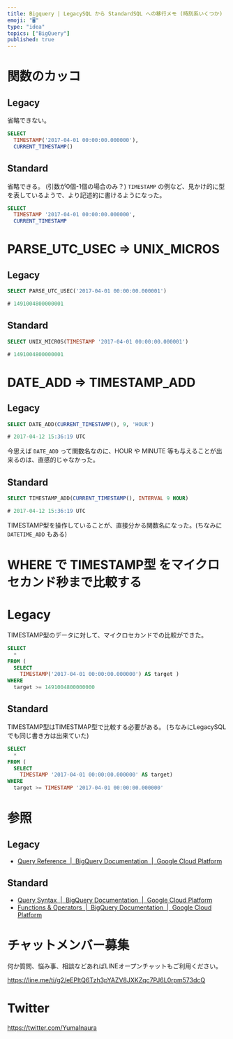 ```yaml
---
title: Bigquery | LegacySQL から StandardSQL への移行メモ (時刻系いくつか)
emoji: "🖥"
type: "idea"
topics: ["BigQuery"]
published: true
---
```


# 関数のカッコ

## Legacy

省略できない。

```sql
SELECT
  TIMESTAMP('2017-04-01 00:00:00.000000'),
  CURRENT_TIMESTAMP()
```

## Standard

省略できる。 (引数が0個-1個の場合のみ？)
`TIMESTAMP` の例など、見かけ的に型を表しているようで、より記述的に書けるようになった。

```sql
SELECT
  TIMESTAMP '2017-04-01 00:00:00.000000',
  CURRENT_TIMESTAMP
```

# PARSE_UTC_USEC => UNIX_MICROS

## Legacy

```sql
SELECT PARSE_UTC_USEC('2017-04-01 00:00:00.000001')

# 1491004800000001
```

## Standard

```sql
SELECT UNIX_MICROS(TIMESTAMP '2017-04-01 00:00:00.000001')

# 1491004800000001
```

# DATE_ADD => TIMESTAMP_ADD

## Legacy

```sql
SELECT DATE_ADD(CURRENT_TIMESTAMP(), 9, 'HOUR')

# 2017-04-12 15:36:19 UTC
```

今思えば `DATE_ADD` って関数名なのに、HOUR や MINUTE 等も与えることが出来るのは、直感的じゃなかった。

## Standard

```sql
SELECT TIMESTAMP_ADD(CURRENT_TIMESTAMP(), INTERVAL 9 HOUR)

# 2017-04-12 15:36:19 UTC
```

TIMESTAMP型を操作していることが、直接分かる関数名になった。(ちなみに `DATETIME_ADD` もある)

# WHERE で TIMESTAMP型 をマイクロセカンド秒まで比較する

# Legacy

TIMESTAMP型のデータに対して、マイクロセカンドでの比較ができた。

```sql
SELECT
  *
FROM (
  SELECT
    TIMESTAMP('2017-04-01 00:00:00.000000') AS target )
WHERE
  target >= 1491004800000000
```

## Standard

TIMESTAMP型はTIMESTMAP型で比較する必要がある。
(ちなみにLegacySQLでも同じ書き方は出来ていた)

```sql
SELECT
  *
FROM (
  SELECT
    TIMESTAMP '2017-04-01 00:00:00.000000' AS target)
WHERE
  target >= TIMESTAMP '2017-04-01 00:00:00.000000'
```

# 参照

## Legacy

- [Query Reference  |  BigQuery Documentation  |  Google Cloud Platform](https://cloud.google.com/bigquery/docs/reference/legacy-sql)

## Standard

- [Query Syntax  |  BigQuery Documentation  |  Google Cloud Platform](https://cloud.google.com/bigquery/docs/reference/standard-sql/query-syntax)
- [Functions & Operators  |  BigQuery Documentation  |  Google Cloud Platform](https://cloud.google.com/bigquery/docs/reference/standard-sql/functions-and-operators)








<!-- Update From Qiita API -->

# チャットメンバー募集


何か質問、悩み事、相談などあればLINEオープンチャットもご利用ください。

https://line.me/ti/g2/eEPltQ6Tzh3pYAZV8JXKZqc7PJ6L0rpm573dcQ





# Twitter


https://twitter.com/YumaInaura


<!-- Update From Qiita API -->


